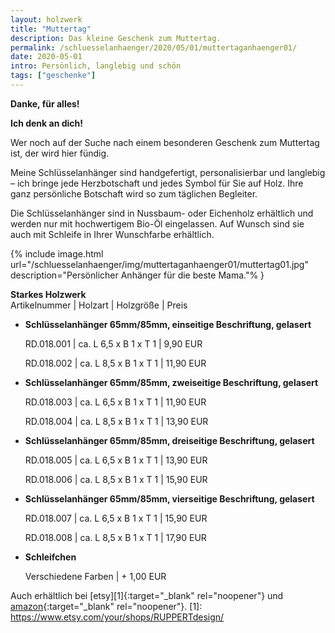 ```yaml
---
layout: holzwerk
title: "Muttertag"
description: Das kleine Geschenk zum Muttertag.
permalink: /schluesselanhaenger/2020/05/01/muttertaganhaenger01/
date: 2020-05-01
intro: Persönlich, langlebig und schön 
tags: ["geschenke"]
---
```


**Danke, für alles!**


**Ich denk an dich!** 


Wer noch auf der Suche nach einem besonderen Geschenk zum Muttertag ist, der wird hier fündig. 

Meine Schlüsselanhänger sind handgefertigt, personalisierbar und langlebig – ich bringe jede Herzbotschaft und jedes Symbol für Sie auf Holz. Ihre ganz persönliche Botschaft wird so zum täglichen Begleiter. 

Die Schlüsselanhänger sind in Nussbaum- oder Eichenholz erhältlich und werden nur mit hochwertigem Bio-Öl eingelassen. Auf Wunsch sind sie auch mit Schleife in Ihrer Wunschfarbe erhältlich. 


{% include image.html url="/schluesselanhaenger/img/muttertaganhaenger01/muttertag01.jpg" description="Persönlicher Anhänger für die beste Mama."% }

**Starkes Holzwerk**  
Artikelnummer \| Holzart \| Holzgröße \| Preis


- **Schlüsselanhänger 65mm/85mm, einseitige Beschriftung, gelasert**

    RD.018.001  \| 	ca. L 6,5 x B 1 x T 1  \| 9,90 EUR

    RD.018.002  \| 	ca. L 8,5 x B 1 x T 1  \| 11,90 EUR

- **Schlüsselanhänger 65mm/85mm, zweiseitige Beschriftung, gelasert**

    RD.018.003  \| 	ca. L 6,5 x B 1 x T 1  \| 11,90 EUR

    RD.018.004  \| 	ca. L 8,5 x B 1 x T 1  \| 13,90 EUR

- **Schlüsselanhänger 65mm/85mm, dreiseitige Beschriftung, gelasert**

    RD.018.005  \| 	ca. L 6,5 x B 1 x T 1  \| 13,90 EUR

    RD.018.006  \| 	ca. L 8,5 x B 1 x T 1  \| 15,90 EUR

- **Schlüsselanhänger 65mm/85mm, vierseitige Beschriftung, gelasert**

    RD.018.007  \| 	ca. L 6,5 x B 1 x T 1  \| 15,90 EUR

    RD.018.008  \| 	ca. L 8,5 x B 1 x T 1  \| 17,90 EUR

- **Schleifchen**

    Verschiedene Farben \| + 1,00 EUR

Auch erhältlich bei [etsy][1]{:target="\_blank" rel="noopener"} und [amazon][2]{:target="\_blank" rel="noopener"}.
[1]: https://www.etsy.com/your/shops/RUPPERTdesign/

[2]: https://www.amazon.de/Muttertag-Mama-Beste-Schlüsselanhänger-Wunschtext/dp/B071RSWLV1/ref=sr_1_7?m=A14SEUYA88KWJ3&s=handmade&ie=UTF8&qid=1493929067&sr=1-7
